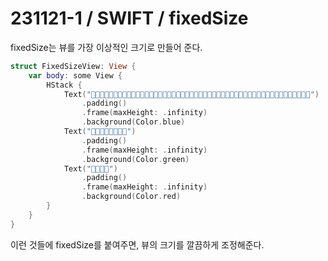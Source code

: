 # 231121-1 / SWIFT / fixedSize

fixedSize는 뷰를 가장 이상적인 크기로 만들어 준다.

```swift
struct FixedSizeView: View {
    var body: some View {
        HStack {
            Text("🤖🤖🤖🤖🤖🤖🤖🤖🤖🤖🤖🤖🤖🤖🤖🤖🤖🤖🤖🤖🤖🤖🤖🤖🤖🤖🤖🤖🤖🤖🤖🤖🤖🤖🤖🤖🤖🤖🤖🤖🤖🤖🤖🤖🤖🤖🤖🤖🤖")
                .padding()
                .frame(maxHeight: .infinity)
                .background(Color.blue)
            Text("🤖🤖🤖🤖🤖🤖🤖🤖")
                .padding()
                .frame(maxHeight: .infinity)
                .background(Color.green)
            Text("🤖🤖🤖🤖")
                .padding()
                .frame(maxHeight: .infinity)
                .background(Color.red)
        }
    }
}
```

이런 것들에 fixedSize를 붙여주면, 뷰의 크기를 깔끔하게 조정해준다.